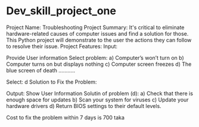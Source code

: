 # Dev_skill_project_one
Project Name: Troubleshooting
Project Summary: It's critical to eliminate hardware-related causes of computer issues and find a solution for those. This Python project will demonstrate to the user the actions they can follow to resolve their issue.
Project Features:
Input:

Provide User information
Select problem:
a) Computer’s won’t turn on
b)  Computer turns on but displays nothing
c) Computer screen freezes
d) The blue screen of death
………..

Select: d
Solution to Fix the Problem:


Output:
Show User Information
Solutin of problem (d):
a)  Check that there is enough space for updates
b) Scan your system for viruses
c) Update your hardware drivers
d) Return BIOS settings to their default levels.

Cost to fix the problem within 7 days is 700 taka
